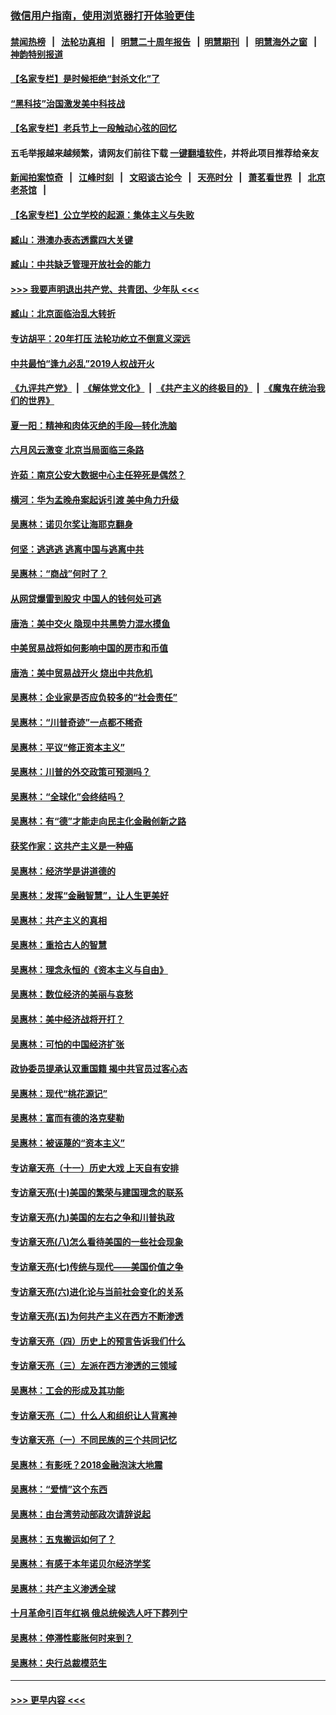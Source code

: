 ### [微信用户指南，使用浏览器打开体验更佳](https://github.com/gfw-breaker/banned-news1/blob/master/indexes/wechat-guide.md?t=0)
#### [禁闻热榜](热点新闻.md?t=0)  &nbsp;&nbsp;|&nbsp;&nbsp; [法轮功真相](https://github.com/gfw-breaker/truth/blob/master/README.md?t=0) &nbsp;&nbsp;|&nbsp;&nbsp; [明慧二十周年报告](https://github.com/gfw-breaker/mh-reports/blob/master/README.md?t=0) &nbsp;&nbsp;|&nbsp;&nbsp;[明慧期刊](https://github.com/gfw-breaker/mh-qikan) &nbsp;&nbsp;|&nbsp;&nbsp; [明慧海外之窗](https://github.com/gfw-breaker/mh-news/blob/master/README.md?t=0) &nbsp;&nbsp;|&nbsp;&nbsp; [神韵特别报道](https://github.com/gfw-breaker/mh-news/blob/master/shenyun.md?t=0)
#### [【名家专栏】是时候拒绝“封杀文化”了](../pages/nsc423/n11814093.md?t=02090822) 
#### [“黑科技”治国激发美中科技战](../pages/nsc423/n11638056.md?t=02090822) 
#### [【名家专栏】老兵节上一段触动心弦的回忆](../pages/nsc423/n11646016.md?t=02090822) 
#### 五毛举报越来越频繁，请网友们前往下载 [一键翻墙软件](https://github.com/gfw-breaker/ssr-accounts)，并将此项目推荐给亲友
#### [新闻拍案惊奇](https://github.com/gfw-breaker/banned-news1/blob/master/pages/link4.md) &nbsp;&nbsp;|&nbsp;&nbsp; [江峰时刻](https://github.com/gfw-breaker/banned-news1/blob/master/pages/link4.md) &nbsp;&nbsp;|&nbsp;&nbsp; [文昭谈古论今](https://github.com/gfw-breaker/banned-news1/blob/master/pages/link4.md) &nbsp;&nbsp;|&nbsp;&nbsp; [天亮时分](https://github.com/gfw-breaker/banned-news1/blob/master/pages/link4.md) &nbsp;&nbsp;|&nbsp;&nbsp; [萧茗看世界](https://github.com/gfw-breaker/banned-news1/blob/master/pages/link4.md) &nbsp;&nbsp;|&nbsp;&nbsp; [北京老茶馆](https://github.com/gfw-breaker/banned-news1/blob/master/pages/link4.md) &nbsp;&nbsp;|&nbsp;&nbsp; 
#### [【名家专栏】公立学校的起源：集体主义与失败](../pages/nsc423/n11601833.md?t=02090822) 
#### [臧山：港澳办表态透露四大关键](../pages/nsc423/n11421628.md?t=02090822) 
#### [臧山：中共缺乏管理开放社会的能力](../pages/nsc423/n11407457.md?t=02090822) 
#### [>>> 我要声明退出共产党、共青团、少年队 <<<](https://github.com/begood0513/goodnews/blob/master/quit/letter.md) 
#### [臧山：北京面临治乱大转折](../pages/nsc423/n11406895.md?t=02090822) 
#### [专访胡平：20年打压 法轮功屹立不倒意义深远](../pages/nsc423/n11398800.md?t=02090822) 
#### [中共最怕“逢九必乱”2019人权战开火](../pages/nsc423/n11385248.md?t=02090822) 
#### [《九评共产党》](https://github.com/begood0513/9ping.md/blob/master/README.md) &nbsp;|&nbsp; [《解体党文化》](../../../../jtdwh.md/blob/master/README.md)  &nbsp;|&nbsp; [《共产主义的终极目的》](../../../../gczydzjmd.md/blob/master/README.md) &nbsp;|&nbsp; [《魔鬼在统治我们的世界》](../../../../mgztzwmdsj.md/blob/master/README.md) 
#### [夏一阳：精神和肉体灭绝的手段—转化洗脑](../pages/nsc423/n11368250.md?t=02090822) 
#### [六月风云激变 北京当局面临三条路](../pages/nsc423/n11313668.md?t=02090822) 
#### [许茹：南京公安大数据中心主任猝死是偶然？](../pages/nsc423/n11064744.md?t=02090822) 
#### [横河：华为孟晚舟案起诉引渡 美中角力升级](../pages/nsc423/n11027230.md?t=02090822) 
#### [吴惠林：诺贝尔奖让海耶克翻身](../pages/nsc423/n10890049.md?t=02090822) 
#### [何坚：逃逃逃 逃离中国与逃离中共](../pages/nsc423/n10592891.md?t=02090822) 
#### [吴惠林：“商战”何时了？](../pages/nsc423/n10573558.md?t=02090822) 
#### [从网贷爆雷到股灾 中国人的钱何处可逃](../pages/nsc423/n10572800.md?t=02090822) 
#### [唐浩：美中交火 隐现中共黑势力混水摸鱼](../pages/nsc423/n10544040.md?t=02090822) 
#### [中美贸易战将如何影响中国的房市和币值](../pages/nsc423/n10543697.md?t=02090822) 
#### [唐浩：美中贸易战开火 烧出中共危机](../pages/nsc423/n10540126.md?t=02090822) 
#### [吴惠林：企业家是否应负较多的“社会责任”](../pages/nsc423/n10535022.md?t=02090822) 
#### [吴惠林：“川普奇迹”一点都不稀奇](../pages/nsc423/n10512808.md?t=02090822) 
#### [吴惠林：平议“修正资本主义”](../pages/nsc423/n10495724.md?t=02090822) 
#### [吴惠林：川普的外交政策可预测吗？](../pages/nsc423/n10462387.md?t=02090822) 
#### [吴惠林：“全球化”会终结吗？](../pages/nsc423/n10452838.md?t=02090822) 
#### [吴惠林：有“德”才能走向民主化金融创新之路](../pages/nsc423/n10432292.md?t=02090822) 
#### [获奖作家：这共产主义是一种癌](../pages/nsc423/n10431541.md?t=02090822) 
#### [吴惠林：经济学是讲道德的](../pages/nsc423/n10398014.md?t=02090822) 
#### [吴惠林：发挥“金融智慧”，让人生更美好](../pages/nsc423/n10375019.md?t=02090822) 
#### [吴惠林：共产主义的真相](../pages/nsc423/n10351394.md?t=02090822) 
#### [吴惠林：重拾古人的智慧](../pages/nsc423/n10337691.md?t=02090822) 
#### [吴惠林：理念永恒的《资本主义与自由》](../pages/nsc423/n10316274.md?t=02090822) 
#### [吴惠林：数位经济的美丽与哀愁](../pages/nsc423/n10292946.md?t=02090822) 
#### [吴惠林：美中经济战将开打？](../pages/nsc423/n10258825.md?t=02090822) 
#### [吴惠林：可怕的中国经济扩张](../pages/nsc423/n10219147.md?t=02090822) 
#### [政协委员提承认双重国籍 揭中共官员过客心态](../pages/nsc423/n10208809.md?t=02090822) 
#### [吴惠林：现代“桃花源记”](../pages/nsc423/n10185234.md?t=02090822) 
#### [吴惠林：富而有德的洛克斐勒](../pages/nsc423/n10142264.md?t=02090822) 
#### [吴惠林：被诬蔑的“资本主义”](../pages/nsc423/n10124816.md?t=02090822) 
#### [专访章天亮（十一）历史大戏 上天自有安排](../pages/nsc423/n10094905.md?t=02090822) 
#### [专访章天亮(十)美国的繁荣与建国理念的联系](../pages/nsc423/n10094899.md?t=02090822) 
#### [专访章天亮(九)美国的左右之争和川普执政](../pages/nsc423/n10094889.md?t=02090822) 
#### [专访章天亮(八)怎么看待美国的一些社会现象](../pages/nsc423/n10094857.md?t=02090822) 
#### [专访章天亮(七)传统与现代——美国价值之争](../pages/nsc423/n10093140.md?t=02090822) 
#### [专访章天亮(六)进化论与当前社会变化的关系](../pages/nsc423/n10092036.md?t=02090822) 
#### [专访章天亮(五)为何共产主义在西方不断渗透](../pages/nsc423/n10083620.md?t=02090822) 
#### [专访章天亮（四）历史上的预言告诉我们什么](../pages/nsc423/n10083606.md?t=02090822) 
#### [专访章天亮（三）左派在西方渗透的三领域](../pages/nsc423/n10081115.md?t=02090822) 
#### [吴惠林：工会的形成及其功能](../pages/nsc423/n10080633.md?t=02090822) 
#### [专访章天亮（二）什么人和组织让人背离神](../pages/nsc423/n10076637.md?t=02090822) 
#### [专访章天亮（一）不同民族的三个共同记忆](../pages/nsc423/n10074188.md?t=02090822) 
#### [吴惠林：有影呒？2018金融泡沫大地震](../pages/nsc423/n10040534.md?t=02090822) 
#### [吴惠林：“爱情”这个东西](../pages/nsc423/n10019423.md?t=02090822) 
#### [吴惠林：由台湾劳动部政次请辞说起](../pages/nsc423/n9979679.md?t=02090822) 
#### [吴惠林：五鬼搬运如何了？](../pages/nsc423/n9925338.md?t=02090822) 
#### [吴惠林：有感于本年诺贝尔经济学奖](../pages/nsc423/n9871883.md?t=02090822) 
#### [吴惠林：共产主义渗透全球](../pages/nsc423/n9812748.md?t=02090822) 
#### [十月革命引百年红祸 俄总统候选人吁下葬列宁](../pages/nsc423/n9810182.md?t=02090822) 
#### [吴惠林：停滞性膨胀何时来到？](../pages/nsc423/n9764136.md?t=02090822) 
#### [吴惠林：央行总裁模范生](../pages/nsc423/n9728134.md?t=02090822) 

----
#### [ >>> 更早内容 <<< ](../indexes/nsc423-earlier.md)
